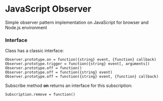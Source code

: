 # JavaScript Observer

Simple observer pattern implementation on JavaScript for browser and Node.js environment

### Interface

Class has a classic interface:

```code
Observer.prototype.on = function({string} event, {function} callback)
Observer.prototype.trigger = function({string} event[, arguments])
Observer.prototype.off = function()
Observer.prototype.off = function({string} event)
Observer.prototype.off = function({string} event, {function} callback)
```

Subscribe method **on** returns an interface for this subscription:

```code
Subscription.remove = function()
```